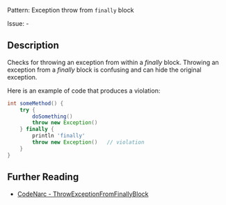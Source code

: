 Pattern: Exception throw from `finally` block

Issue: -

## Description

Checks for throwing an exception from within a *finally* block. Throwing an exception from a *finally* block is confusing and can hide the original exception.

Here is an example of code that produces a violation:

``` groovy
int someMethod() {
    try {
        doSomething()
        throw new Exception()
    } finally {
        println 'finally'
        throw new Exception()   // violation
    }
}
```

## Further Reading

* [CodeNarc - ThrowExceptionFromFinallyBlock](http://codenarc.sourceforge.net/codenarc-rules-basic.html#ThrowExceptionFromFinallyBlock)